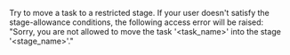 Try to move a task to a restricted stage. If your user doesn't satisfy the stage-allowance conditions, the following access error will be raised:  
"Sorry, you are not allowed to move the task '<task_name>' into the stage '<stage_name>'."
